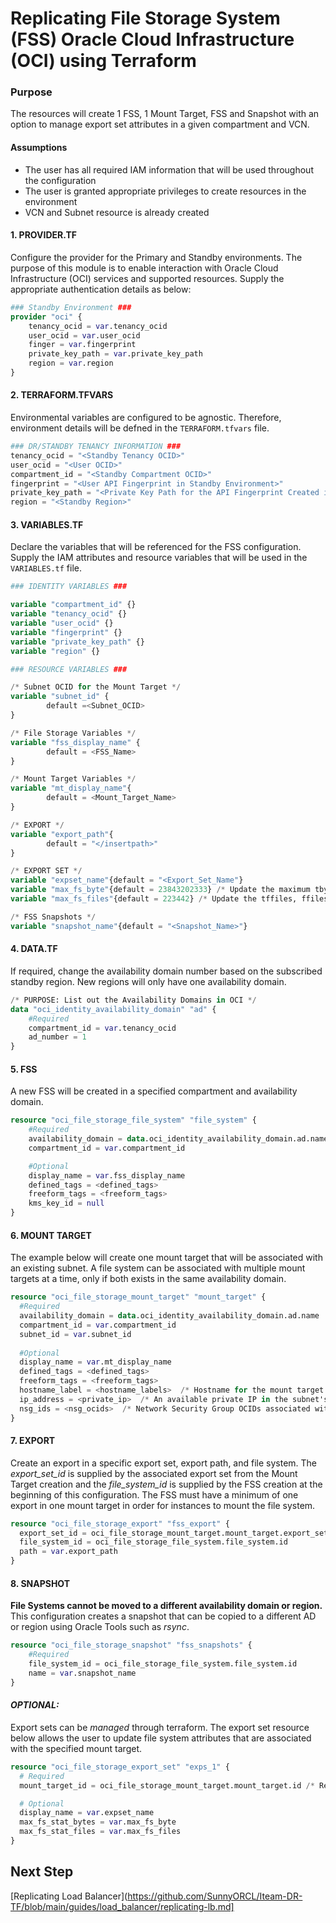# Replicating File Storage System (FSS) Oracle Cloud Infrastructure (OCI) using Terraform

### Purpose
The resources will create 1 FSS, 1 Mount Target, FSS and Snapshot with an option to manage export set attributes in a given compartment and VCN. 


#### Assumptions

- The user has all required IAM information that will be used throughout the configuration
- The user is granted appropriate privileges to create resources in the environment
- VCN and Subnet resource is already created



#### 1. PROVIDER.TF

Configure the provider for the Primary and Standby environments. The purpose of this module is to enable interaction with Oracle Cloud Infrastructure (OCI) services and supported resources. Supply the appropriate authentication details as below:

```terraform
### Standby Environment ###
provider "oci" {
    tenancy_ocid = var.tenancy_ocid
    user_ocid = var.user_ocid
    finger = var.fingerprint
    private_key_path = var.private_key_path
    region = var.region
}

```

#### 2. TERRAFORM.TFVARS

Environmental variables are configured to be agnostic. Therefore, environment details will be defned in the `TERRAFORM.tfvars` file. 

```terraform
### DR/STANDBY TENANCY INFORMATION ###
tenancy_ocid = "<Standby Tenancy OCID>"
user_ocid = "<User OCID>"
compartment_id = "<Standby Compartment OCID>"
fingerprint = "<User API Fingerprint in Standby Environment>"
private_key_path = "<Private Key Path for the API Fingerprint Created in Standby Environment>"
region = "<Standby Region>"
```

#### 3. VARIABLES.TF

Declare the variables that will be referenced for the FSS configuration. Supply the IAM attributes and resource variables that will be used in the `VARIABLES.tf` file.

```terraform
### IDENTITY VARIABLES ###

variable "compartment_id" {}
variable "tenancy_ocid" {}
variable "user_ocid" {}
variable "fingerprint" {}
variable "private_key_path" {}
variable "region" {}

### RESOURCE VARIABLES ###

/* Subnet OCID for the Mount Target */
variable "subnet_id" {
        default =<Subnet_OCID>
}

/* File Storage Variables */
variable "fss_display_name" {
        default = <FSS_Name>
}

/* Mount Target Variables */
variable "mt_display_name"{
        default = <Mount_Target_Name>
}

/* EXPORT */
variable "export_path"{
        default = "</insertpath>"
}

/* EXPORT SET */
variable "expset_name"{default = "<Export_Set_Name"}
variable "max_fs_byte"{default = 23843202333} /* Update the maximum tbytes, fbytes, and abytes values
variable "max_fs_files"{default = 223442} /* Update the tffiles, ffiles and afiles values */

/* FSS Snapshots */
variable "snapshot_name"{default = "<Snapshot_Name>"}
```

#### 4. DATA.TF

If required, change the availability domain number based on the subscribed standby region. New regions will only have one availability domain. 

```terraform
/* PURPOSE: List out the Availability Domains in OCI */
data "oci_identity_availability_domain" "ad" {
    #Required
    compartment_id = var.tenancy_ocid
    ad_number = 1
}
```

#### 5. FSS

A new FSS will be created in a specified compartment and availability domain.

```terraform
resource "oci_file_storage_file_system" "file_system" {
    #Required
    availability_domain = data.oci_identity_availability_domain.ad.name /* Value for AD from: DATA.TF */
    compartment_id = var.compartment_id

    #Optional
    display_name = var.fss_display_name
    defined_tags = <defined_tags>
    freeform_tags = <freeform_tags>
    kms_key_id = null
}
```

#### 6. MOUNT TARGET

The example below will create one mount target that will be associated with an existing subnet. A file system can be associated with multiple mount targets at a time, only if both exists in the same availability domain. 

```terraform
resource "oci_file_storage_mount_target" "mount_target" {
  #Required
  availability_domain = data.oci_identity_availability_domain.ad.name
  compartment_id = var.compartment_id
  subnet_id = var.subnet_id
  
  #Optional
  display_name = var.mt_display_name
  defined_tags = <defined_tags>
  freeform_tags = <freeform_tags>
  hostname_label = <hostname_labels>  /* Hostname for the mount target's IP address */
  ip_address = <private_ip>  /* An available private IP in the subnet's CIDR */
  nsg_ids = <nsg_ocids>  /* Network Security Group OCIDs associated with the mount target. Maximum ID's = 5 */
}
```

#### 7. EXPORT

Create an export in a specific export set, export path, and file system. The <i>export_set_id</i> is supplied by the associated export set from the Mount Target creation and the <i>file_system_id</i> is supplied by the FSS creation at the beginning of this configuration. The FSS must have a minimum of one export in one mount target in order for instances to mount the file system.

```terraform
resource "oci_file_storage_export" "fss_export" {
  export_set_id = oci_file_storage_mount_target.mount_target.export_set_id
  file_system_id = oci_file_storage_file_system.file_system.id
  path = var.export_path
}
```

#### 8. SNAPSHOT

<b>File Systems cannot be moved to a different availability domain or region.</b> This configuration creates a snapshot that can be copied to a different AD or region using Oracle Tools such as <i>rsync</i>.

```terraform
resource "oci_file_storage_snapshot" "fss_snapshots" {
    #Required
    file_system_id = oci_file_storage_file_system.file_system.id
    name = var.snapshot_name
}
```
#### <i>OPTIONAL:</i>

Export sets can be <i>managed</i> through terraform. The export set resource below allows the user to update file system attributes that are associated with the specified mount target.

```terraform
resource "oci_file_storage_export_set" "exps_1" {
  # Required
  mount_target_id = oci_file_storage_mount_target.mount_target.id /* Referencing export set created from mount_target resource */

  # Optional
  display_name = var.expset_name
  max_fs_stat_bytes = var.max_fs_byte
  max_fs_stat_files = var.max_fs_files
}
```


## Next Step 
[Replicating Load Balancer](https://github.com/SunnyORCL/Iteam-DR-TF/blob/main/guides/load_balancer/replicating-lb.md]
